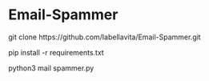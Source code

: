 # Email-Spammer
<p> git clone https://github.com/Iabellavita/Email-Spammer.git </p>
<p> pip install -r requirements.txt </p>
<p> python3 mail spammer.py </p>
